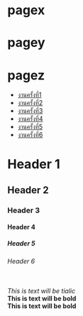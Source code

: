 # pagex
# pagey
# pagez
* [งานครั้งที่1](https://www.youtube.com/watch?v=F6yd7LjI3d0)
* [งานครั้งที่2](https://www.youtube.com/watch?v=F6yd7LjI3d0)
* [งานครั้งที่3](https://www.youtube.com/watch?v=F6yd7LjI3d0)
* [งานครั้งที่4](https://www.youtube.com/watch?v=F6yd7LjI3d0)
* [งานครั้งที่5](https://www.youtube.com/watch?v=F6yd7LjI3d0)
* [งานครั้งที่6](https://www.youtube.com/watch?v=F6yd7LjI3d0)
# Header 1
## Header 2
### Header 3
#### Header 4
##### Header 5
###### Header 6
<br>_This is text will be tialic_
<br>**This is text will be bold**
<br>**This is text will be bold**
